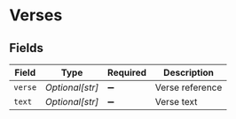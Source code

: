 # Verses


## Fields

| Field              | Type               | Required           | Description        |
| ------------------ | ------------------ | ------------------ | ------------------ |
| `verse`            | *Optional[str]*    | :heavy_minus_sign: | Verse reference    |
| `text`             | *Optional[str]*    | :heavy_minus_sign: | Verse text         |